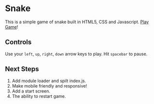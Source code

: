 # Snake
This is a simple game of snake built in HTML5, CSS and Javascript. [Play Game](http://rachel-ng.com/snake/)!

## Controls
Use your `left`, `up`, `right`, `down` arrow keys to play. Hit `spacebar` to pause.

## Next Steps
1. Add module loader and spilt index.js.
2. Make mobile friendly and responsive!
3. Add a start screen.
4. The ability to restart game.